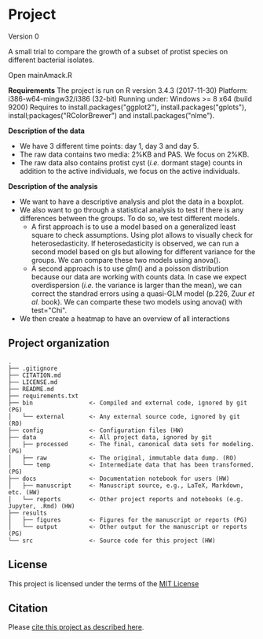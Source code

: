 # Project

Version 0

A small trial to compare the growth of a subset of protist species on different bacterial isolates.

Open mainAmack.R

**Requirements**
The project is run on R version 3.4.3 (2017-11-30)
Platform: i386-w64-mingw32/i386 (32-bit)
Running under: Windows >= 8 x64 (build 9200)
Requires to install.packages("ggplot2"), install.packages("gplots"), install;packages("RColorBrewer") and install.packages("nlme"). 

**Description of the data**
* We have 3 different time points: day 1, day 3 and day 5.
* The raw data contains two media: 2%KB and PAS. We focus on 2%KB.
* The raw data also contains protist cyst (*i.e.* dormant stage) counts in addition to the active individuals, we focus on the active individuals.
  
**Description of the analysis**
* We want to have a descriptive analysis and plot the data in a boxplot.
* We also want to go through a statistical analysis to test if there is any differences between the groups. To do so, we test different models. 
  * A first approach is to use a model based on a generalized least square to check assumptions. Using plot allows to visually check for heterosedasticity. If heterosedasticity is observed, we can run a second model based on gls but allowing for different variance for the groups. We can compare these two models using anova().
  * A second approach is to use glm() and a poisson distribution because our data are working with counts data. In case we expect overdispersion (*i.e.* the variance is larger than the mean), we can correct the standrad errors using a quasi-GLM model (p.226, Zuur *et al.* book). We can comparte these two models using anova() with test="Chi". 
* We then create a heatmap to have an overview of all interactions 


## Project organization

```
.
├── .gitignore
├── CITATION.md
├── LICENSE.md
├── README.md
├── requirements.txt
├── bin                <- Compiled and external code, ignored by git (PG)
│   └── external       <- Any external source code, ignored by git (RO)
├── config             <- Configuration files (HW)
├── data               <- All project data, ignored by git
│   ├── processed      <- The final, canonical data sets for modeling. (PG)
│   ├── raw            <- The original, immutable data dump. (RO)
│   └── temp           <- Intermediate data that has been transformed. (PG)
├── docs               <- Documentation notebook for users (HW)
│   ├── manuscript     <- Manuscript source, e.g., LaTeX, Markdown, etc. (HW)
│   └── reports        <- Other project reports and notebooks (e.g. Jupyter, .Rmd) (HW)
├── results
│   ├── figures        <- Figures for the manuscript or reports (PG)
│   └── output         <- Other output for the manuscript or reports (PG)
└── src                <- Source code for this project (HW)

```


## License

This project is licensed under the terms of the [MIT License](/LICENSE.md)

## Citation

Please [cite this project as described here](/CITATION.md).
